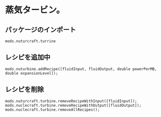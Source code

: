 # 蒸気タービン。

## パッケージのインポート
`mods.nuturcraft.turrine`

## レシピを追加中
```zenscript
mods.nuturbine.addRecipe([fluidInput, fluidOutput, double powerPerMB, double expansionLevel]);
```

## レシピを削除
```zenscript
mods.nuturcraft.turbine.removeRecipeWithInput([fluidInput]);
mods.nuclecraft.turbine.removeRecipeWithOutput([fluidOutput]);
mods.nuclecraft.turbine.removeAllRecipes();
```